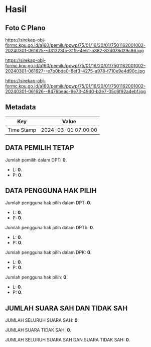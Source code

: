 # Hasil

## Foto C Plano

https://sirekap-obj-formc.kpu.go.id/a160/pemilu/ppwp/75/01/16/20/01/7501162001002-20240301-061625--d31323f5-31f5-4e61-a382-82d078d29c86.jpg

https://sirekap-obj-formc.kpu.go.id/a160/pemilu/ppwp/75/01/16/20/01/7501162001002-20240301-061627--e7b0bde0-6ef3-4275-a978-f710e9e4d90c.jpg

https://sirekap-obj-formc.kpu.go.id/a160/pemilu/ppwp/75/01/16/20/01/7501162001002-20240301-061626--8476beac-9e73-49d0-b2e7-05c6f92a4ebf.jpg


## Metadata

| Key        | Value               |
| ---------- | ------------------- |
| Time Stamp | 2024-03-01 07:00:00 |


## DATA PEMILIH TETAP

Jumlah pemilih dalam DPT: **0**.
 * L: **0**.
 * P: **0**.

## DATA PENGGUNA HAK PILIH

Jumlah pengguna hak pilih dalam DPT: **0**.
 * L: **0**.
 * P: **0**.

Jumlah pengguna hak pilih dalam DPTb: **0**.
 * L: **0**.
 * P: **0**.

Jumlah pengguna hak pilih dalam DPK: **0**.
 * L: **0**.
 * P: **0**.

Jumlah pengguna hak pilih: **0**.
 * L: **0**.
 * P: **0**.

## JUMLAH SUARA SAH DAN TIDAK SAH

JUMLAH SELURUH SUARA SAH: **0**.

JUMLAH SUARA TIDAK SAH: **0**.

JUMLAH SELURUH SUARA SAH DAN SUARA TIDAK SAH: **0**.


